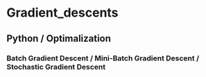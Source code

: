 # Gradient_descents
## Python / Optimalization 
### Batch Gradient Descent / Mini-Batch Gradient Descent / Stochastic Gradient Descent

